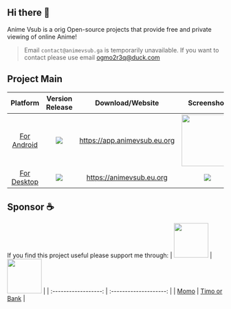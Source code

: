 ## Hi there 👋

Anime Vsub is a orig Open-source projects that provide free and private viewing of online Anime!

> Email `contact@animevsub.ga` is temporarily unavailable. If you want to contact please use email ogmo2r3q@duck.com

## Project Main
| Platform | Version Release | Download/Website | Screenshot |
| :-------------------: | :---------------: | :---------: | :------------------------------: |
| [For Android](https://github.com/anime-vsub/app) | <img src="https://img.shields.io/github/v/release/anime-vsub/app?color=green&display_name=tag&label=APK" > | https://app.animevsub.eu.org | <img src="https://github.com/anime-vsub/app/raw/main/meta/screenshoots/Screenshot_2022-10-05-22-28-37-000_git.shin.animevsub.jpg" width="120px"> |
| [For Desktop](https://github.com/anime-vsub/desktop-web) | <img src="https://img.shields.io/github/package-json/v/anime-vsub/desktop-web/release?color=b&label=release" > | https://animevsub.eu.org | <img src="https://user-images.githubusercontent.com/45375496/203582106-746b9c5f-617b-42c0-92c8-98b77b962f93.jpeg" style="max-width: 440px"> | 

## Sponsor ☕
If you find this project useful please support me through:
| [<img src="https://user-images.githubusercontent.com/45375496/209764740-d202626d-4acd-4517-a5dc-e94993eeeb0a.png" width="80" />](https://me.momo.vn/tachibshin) | [<img src="https://user-images.githubusercontent.com/45375496/210380009-53fcdbb0-f6a4-4e7f-bfc9-e59938151805.png" width="80" />](https://anime-vsub.github.io/about/sponsors) |
| :------------------: | :--------------------: |
| [Momo](https://me.momo.vn/tachibshin) | [Timo or Bank](https://anime-vsub.github.io/about/sponsors) |

<!--

**Here are some ideas to get you started:**

🙋‍♀️ A short introduction - what is your organization all about?
🌈 Contribution guidelines - how can the community get involved?
👩‍💻 Useful resources - where can the community find your docs? Is there anything else the community should know?
🍿 Fun facts - what does your team eat for breakfast?
🧙 Remember, you can do mighty things with the power of [Markdown](https://docs.github.com/github/writing-on-github/getting-started-with-writing-and-formatting-on-github/basic-writing-and-formatting-syntax)
-->
